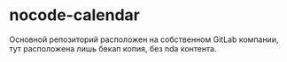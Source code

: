 # nocode-calendar

Основной репозиторий расположен на собственном GitLab компании, тут расположена лишь бекап копия, без nda контента.
